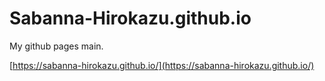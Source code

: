 # Sabanna-Hirokazu.github.io
My github pages main.

[https://sabanna-hirokazu.github.io/](https://sabanna-hirokazu.github.io/)
